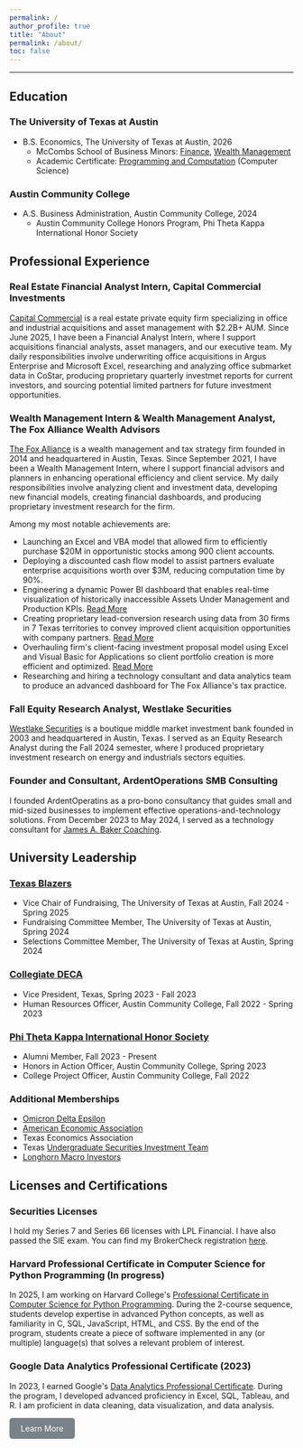 ```yaml
---
permalink: /
author_profile: true
title: "About"
permalink: /about/
toc: false
---
```

------

<style>
  blockquote {
    padding: 10px;
    background-color: #f0f0f0;
    border-left: 5px solid #31708f;
    margin: 20px 0;
  }
</style>

## Education

### The University of Texas at Austin
- B.S. Economics, The University of Texas at Austin, 2026
  - McCombs School of Business Minors: [Finance](https://www.mccombs.utexas.edu/faculty-research/departments/finance/finance-course-offerings/), [Wealth Management](https://www.mccombs.utexas.edu/centers-initiatives/wealth-management-center/)
  - Academic Certificate: [Programming and Computation](https://www.cs.utexas.edu/undergraduate-program/academics/elements-computing) (Computer Science)

### Austin Community College
- A.S. Business Administration, Austin Community College, 2024
  - Austin Community College Honors Program, Phi Theta Kappa International Honor Society

## Professional Experience

### Real Estate Financial Analyst Intern, Capital Commercial Investments

[Capital Commercial](https://capitalcommercial.com/) is a real estate private equity firm specializing in office and industrial acquisitions and asset management with $2.2B+ AUM. Since June 2025, I have been a Financial Analyst Intern, where I support acquisitions financial analysts, asset managers, and our executive team. My daily responsibilities involve underwriting office acquisitions in Argus Enterprise and Microsoft Excel, researching and analyzing office submarket data in CoStar, producing proprietary quarterly investmet reports for current investors, and sourcing potential limited partners for future investment opportunities. 


### Wealth Management Intern & Wealth Management Analyst, The Fox Alliance Wealth Advisors

[The Fox Alliance](https://www.foxalliancewealth.com/) is a wealth management and tax strategy firm founded in 2014 and headquartered in Austin, Texas. Since September 2021, I have been a Wealth Management Intern, where I support financial advisors and planners in enhancing operational efficiency and client service. My daily responsibilities involve analyzing client and investment data, developing new financial models, creating financial dashboards, and producing proprietary investment research for the firm. 

Among my most notable achievements are:

- Launching an Excel and VBA model that allowed firm to efficiently purchase $20M in opportunistic stocks among 900 client accounts.
- Deploying a discounted cash flow model to assist partners evaluate enterprise acquisitions worth over $3M, reducing computation time by 90%.
- Engineering a dynamic Power BI dashboard that enables real-time visualization of historically inaccessible Assets Under Management and Production KPIs. [Read More](https://chamberlainlondon.github.io/portfolio/portfolio-2/)
- Creating proprietary lead-conversion research using data from 30 firms in 7 Texas territories to convey improved client acquisition opportunities with company partners. [Read More](https://chamberlainlondon.github.io/portfolio/portfolio-1/)
- Overhauling firm's client-facing investment proposal model using Excel and Visual Basic for Applications so client portfolio creation is more efficient and optimized. [Read More](https://londonchamberlain.com/portfolio/portfolio-4/)
- Researching and hiring a technology consultant and data analytics team to produce an advanced dashboard for The Fox Alliance's tax practice.

### Fall Equity Research Analyst, Westlake Securities

[Westlake Securities](https://www.westlakesecurities.com/westlake-approach/) is a boutique middle market investment bank founded in 2003 and headquartered in Austin, Texas. I served as an Equity Research Analyst during the Fall 2024 semester, where I produced proprietary investment research on energy and industrials sectors equities. 

### Founder and Consultant, ArdentOperations SMB Consulting

I founded ArdentOperatins as a pro-bono consultancy that guides small and mid-sized businesses to implement effective operations-and-technology solutions. From December 2023 to May 2024, I served as a technology consultant for [James A. Baker Coaching](https://jamesabakercoaching.com/).

## University Leadership

### [Texas Blazers](https://www.texasblazers.com/)

- Vice Chair of Fundraising, The University of Texas at Austin, Fall 2024 - Spring 2025
- Fundraising Committee Member, The University of Texas at Austin, Spring 2024
- Selections Committee Member, The University of Texas at Austin, Spring 2024

### [Collegiate DECA](https://www.deca.org/collegiate)

- Vice President, Texas, Spring 2023 - Fall 2023
- Human Resources Officer, Austin Community College, Fall 2022 - Spring 2023

### [Phi Theta Kappa International Honor Society](https://www.ptk.org/)

- Alumni Member, Fall 2023 - Present
- Honors in Action Officer, Austin Community College, Spring 2023
- College Project Officer, Austin Community College, Fall 2022

### Additional Memberships
- [Omicron Delta Epsilon](https://www.omicrondeltaepsilon.org/)
- [American Economic Association](https://www.aeaweb.org/)
- Texas Economics Association
- Texas [Undergraduate Securities Investment Team](https://www.texasusit.org/)
- [Longhorn Macro Investors](https://linktr.ee/longhornmacroinvestors)

## Licenses and Certifications

### Securities Licenses

I hold my Series 7 and Series 66 licenses with LPL Financial. I have also passed the SIE exam. You can find my BrokerCheck registration [here](https://brokercheck.finra.org/individual/summary/7438102).

### Harvard Professional Certificate in Computer Science for Python Programming (In progress)

In 2025, I am working on Harvard College's [Professional Certificate in Computer Science for Python Programming](https://www.harvardonline.harvard.edu/course/professional-certificate-computer-science-python-programming). During the 2-course sequence, students develop expertise in advanced Python concepts, as well as familiarity in C, SQL, JavaScript, HTML, and CSS. By the end of the program, students create a piece of software implemented in any (or multiple) language(s) that solves a relevant problem of interest.

### Google Data Analytics Professional Certificate (2023)

In 2023, I earned Google's [Data Analytics Professional Certificate](https://www.credly.com/badges/f57c583b-6caa-4b88-8111-3ab16a6be2ea/linked_in_profile). During the program, I developed advanced proficiency in Excel, SQL, Tableau, and R. I am proficient in data cleaning, data visualization, and data analysis.

<div>
    <a href="/portfolio/" class="btn" style="
        text-decoration: none;
        background-color: #7a8288;
        color: #ffffff;
        padding: 10px 20px;
        border-radius: 5px;
        display: inline-block;
        transition: background-color 0.3s;
    " 
    onmouseover="this.style.backgroundColor='#67a3d9';" 
    onmouseout="this.style.backgroundColor='#7a8288';"
    >
        Learn More
    </a>
</div>

